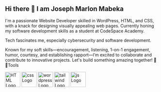 ## Hi there 👋 I am Joseph Marlon Mabeka
I'm a passionate Website Developer skilled in WordPress, HTML, and CSS, with a knack for designing visually appealing web pages. Currently honing my software development skills as a student at CodeSpace Academy. 

Tech fascinates me, especially cybersecurity and software development.

Known for my soft skills—encouragement, listening, 1-on-1 engagement, humor, courtesy, and establishing rapport—I’m excited to collaborate and contribute to innovative projects. Let's build something amazing together! 🚀
🧰Tools

<img src="icons/html5/html5-original.svg" alt="HTML Logo" width="50" height="50">
<img src="icons/css3/css3-original.svg" alt="css Logo" width="50" height="50">
<img src="icons/wordpress/wordpress-plain.svg" alt="wordpress Logo" width="50" height="50">
<img src="icons/tailwindcss/tailwindcss-original.svg" alt="tailwind Logo" width="50" height="50">
<img src="icons/javascript/javascript-original.svg" alt="js Logo" width="50" height="50">
<!--
**JosephMarlon/JosephMarlon** is a ✨ _special_ ✨ repository because its `README.md` (this file) appears on your GitHub profile.

Here are some ideas to get you started:

- 🔭 I’m currently working on ...
- 🌱 I’m currently learning ...
- 👯 I’m looking to collaborate on ...
- 🤔 I’m looking for help with ...
- 💬 Ask me about ...
- 📫 How to reach me: ...
- 😄 Pronouns: ...
- ⚡ Fun fact: ...
-->
